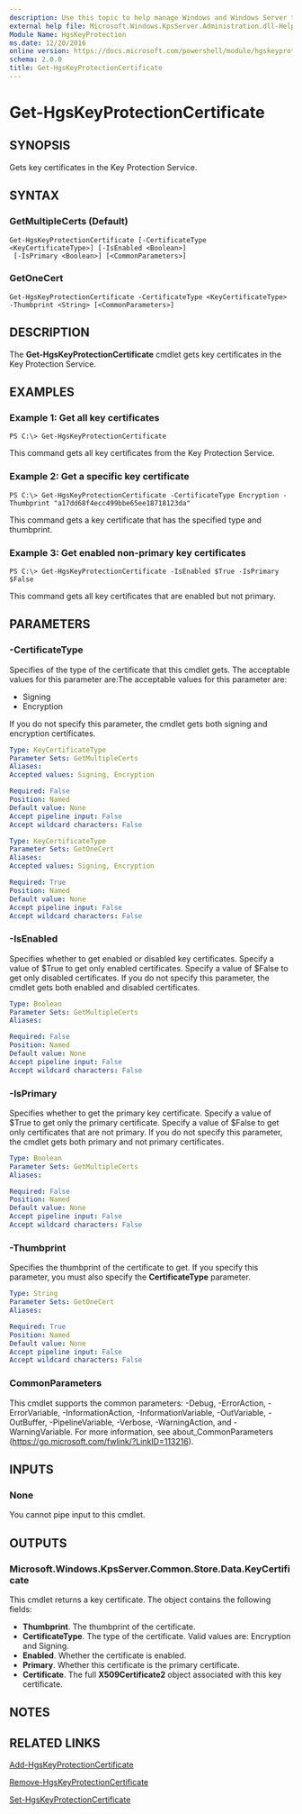 ```yaml
---
description: Use this topic to help manage Windows and Windows Server technologies with Windows PowerShell.
external help file: Microsoft.Windows.KpsServer.Administration.dll-Help.xml
Module Name: HgsKeyProtection
ms.date: 12/20/2016
online version: https://docs.microsoft.com/powershell/module/hgskeyprotection/get-hgskeyprotectioncertificate?view=windowsserver2019-ps&wt.mc_id=ps-gethelp
schema: 2.0.0
title: Get-HgsKeyProtectionCertificate
---
```


# Get-HgsKeyProtectionCertificate

## SYNOPSIS
Gets key certificates in the Key Protection Service.

## SYNTAX

### GetMultipleCerts (Default)
```
Get-HgsKeyProtectionCertificate [-CertificateType <KeyCertificateType>] [-IsEnabled <Boolean>]
 [-IsPrimary <Boolean>] [<CommonParameters>]
```

### GetOneCert
```
Get-HgsKeyProtectionCertificate -CertificateType <KeyCertificateType> -Thumbprint <String> [<CommonParameters>]
```

## DESCRIPTION
The **Get-HgsKeyProtectionCertificate** cmdlet gets key certificates in the Key Protection Service.

## EXAMPLES

### Example 1: Get all key certificates
```
PS C:\> Get-HgsKeyProtectionCertificate
```

This command gets all key certificates from the Key Protection Service.

### Example 2: Get a specific key certificate
```
PS C:\> Get-HgsKeyProtectionCertificate -CertificateType Encryption -Thumbprint "a17dd68f4ecc499bbe65ee18718123da"
```

This command gets a key certificate that has the specified type and thumbprint.

### Example 3: Get enabled non-primary key certificates
```
PS C:\> Get-HgsKeyProtectionCertificate -IsEnabled $True -IsPrimary $False
```

This command gets all key certificates that are enabled but not primary.

## PARAMETERS

### -CertificateType
Specifies of the type of the certificate that this cmdlet gets.
The acceptable values for this parameter are:The acceptable values for this parameter are:

- Signing
- Encryption

If you do not specify this parameter, the cmdlet gets both signing and encryption certificates.

```yaml
Type: KeyCertificateType
Parameter Sets: GetMultipleCerts
Aliases: 
Accepted values: Signing, Encryption

Required: False
Position: Named
Default value: None
Accept pipeline input: False
Accept wildcard characters: False
```

```yaml
Type: KeyCertificateType
Parameter Sets: GetOneCert
Aliases: 
Accepted values: Signing, Encryption

Required: True
Position: Named
Default value: None
Accept pipeline input: False
Accept wildcard characters: False
```

### -IsEnabled
Specifies whether to get enabled or disabled key certificates.
Specify a value of $True to get only enabled certificates.
Specify a value of $False to get only disabled certificates.
If you do not specify this parameter, the cmdlet gets both enabled and disabled certificates.

```yaml
Type: Boolean
Parameter Sets: GetMultipleCerts
Aliases: 

Required: False
Position: Named
Default value: None
Accept pipeline input: False
Accept wildcard characters: False
```

### -IsPrimary
Specifies whether to get the primary key certificate.
Specify a value of $True to get only the primary certificate.
Specify a value of $False to get only certificates that are not primary.
If you do not specify this parameter, the cmdlet gets both primary and not primary certificates.

```yaml
Type: Boolean
Parameter Sets: GetMultipleCerts
Aliases: 

Required: False
Position: Named
Default value: None
Accept pipeline input: False
Accept wildcard characters: False
```

### -Thumbprint
Specifies the thumbprint of the certificate to get.
If you specify this parameter, you must also specify the **CertificateType** parameter.

```yaml
Type: String
Parameter Sets: GetOneCert
Aliases: 

Required: True
Position: Named
Default value: None
Accept pipeline input: False
Accept wildcard characters: False
```

### CommonParameters
This cmdlet supports the common parameters: -Debug, -ErrorAction, -ErrorVariable, -InformationAction, -InformationVariable, -OutVariable, -OutBuffer, -PipelineVariable, -Verbose, -WarningAction, and -WarningVariable. For more information, see about_CommonParameters (https://go.microsoft.com/fwlink/?LinkID=113216).

## INPUTS

### None
You cannot pipe input to this cmdlet.

## OUTPUTS

### Microsoft.Windows.KpsServer.Common.Store.Data.KeyCertificate
This cmdlet returns a key certificate.
The object contains the following fields: 

- **Thumbprint**.
The thumbprint of the certificate. 
- **CertificateType**.
The type of the certificate.
Valid values are: Encryption and Signing. 
- **Enabled**.
Whether the certificate is enabled. 
- **Primary**.
Whether this certificate is the primary certificate. 
- **Certificate**.
The full **X509Certificate2** object associated with this key certificate.

## NOTES

## RELATED LINKS

[Add-HgsKeyProtectionCertificate](./Add-HgsKeyProtectionCertificate.md)

[Remove-HgsKeyProtectionCertificate](./Remove-HgsKeyProtectionCertificate.md)

[Set-HgsKeyProtectionCertificate](./Set-HgsKeyProtectionCertificate.md)

